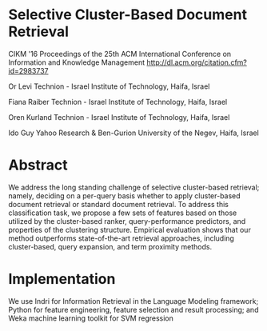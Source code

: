 # Selective Cluster-Based Document Retrieval
CIKM '16 Proceedings of the 25th ACM International Conference on Information and Knowledge Management
http://dl.acm.org/citation.cfm?id=2983737

Or Levi	      Technion - Israel Institute of Technology, Haifa, Israel

Fiana Raiber	Technion - Israel Institute of Technology, Haifa, Israel

Oren Kurland	Technion - Israel Institute of Technology, Haifa, Israel

Ido Guy       Yahoo Research & Ben-Gurion University of the Negev, Haifa, Israel

# Abstract
We address the long standing challenge of selective cluster-based retrieval; namely, deciding on a per-query basis whether to apply cluster-based document retrieval or standard document retrieval. To address this classification task, we propose a few sets of features based on those utilized by the cluster-based ranker, query-performance predictors, and properties of the clustering structure. Empirical evaluation shows that our method outperforms state-of-the-art retrieval approaches, including cluster-based, query expansion, and term proximity methods.

# Implementation
We use Indri for Information Retrieval in the Language Modeling framework; Python for feature engineering, feature selection and result processing;  and Weka machine learning toolkit for SVM regression
